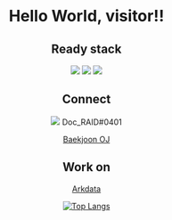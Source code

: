 <br>
<div align="middle">
<h1>Hello World, visitor!!</h1>

<h2>Ready stack</h2>
  <img src="https://img.shields.io/badge/-C++/C-black?style=flat&logo=cplusplus">
  <img src="https://img.shields.io/badge/-Rust-black?style=flat&logo=rust">
  <img src="https://img.shields.io/badge/-Oracle-black?style=flat&logo=oracle"> 

<h2>Connect</h2>
<p>
<img src="https://img.shields.io/badge/--black?style=flat&logo=discord">
Doc_RAID#0401
</p>

[Baekjoon OJ](https://www.acmicpc.net/user/ldj050101)

<h2>Work on</h2>

[Arkdata](http://iarkdata.com/)

<!-- ![Anurag's GitHub stats](https://github-readme-stats.vercel.app/api?username=DocRAID&show_icons=true&theme=vue-dark) -->

[![Top Langs](https://github-readme-stats.vercel.app/api/top-langs/?username=DocRAID&layout=compact&theme=vue-dark&&hide=html)](https://github.com/anuraghazra/github-readme-stats)
  
</div>
